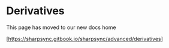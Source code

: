 # Derivatives

This page has moved to our new docs home 

[https://sharpsync.gitbook.io/sharpsync/advanced/derivatives]
